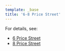 ```yaml
---
template: _base
title: '6-8 Price Street'
---
```


For details, see:

* [6 Price Street](./6_Price_Street.html)
* [8 Price Street](./8_Price_Street.html)
